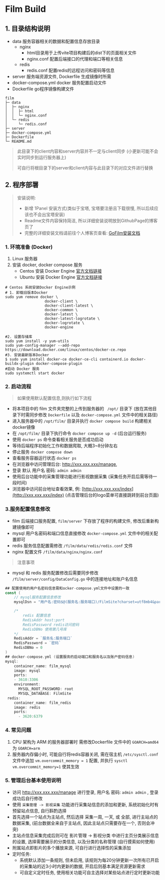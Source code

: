 # Film Build

## 1. 目录结构说明

- data 服务容器相关的数据和配置信息存放目录
  - nginx 
    - html目录用于上传vite项目构建后的dist下的页面相关文件
    - nginx.conf 配置后端接口的代理和端口等相关信息
  - redis
    - redis.conf 配置redis的远程访问和密码等信息
- server 服务端资源文件, Dockerfile 生成镜像时所需
- docker-compose.yml docker 服务配置启动文件
- Dockerfile go程序镜像构建文件

```text
film                               
├─ data                            
│  ├─ nginx                        
│  │  ├─ html                          
│  │  └─ nginx.conf                
│  └─ redis                        
│     └─ redis.conf                
├─ server                          
├─ docker-compose.yml              
├─ Dockerfile                      
└─ README.md                       
```

>此目录下的client内容和server内容并不一定与client同步 (小更新可能不会实时同步到运行服务器上)
>
>可自行将根目录下的server和client内容与此目录下的对应文件进行替换

## 2. 程序部署

>安装说明:
>
>- 新增 1Panel 安装方式(类似于宝塔, 宝塔要注册且下载很慢, 所以后续应该也不会出宝塔安装)
>- Readme文件内容保持简洁, 所以详细安装说明放到GithubPage的博客页了
>- 完整的详细安装文档请前往个人博客页查看: [GoFilm安装文档](https://blog.mubai.link/2024/04/21/Docs/gofilm/)

### 1. 环境准备  (Docker)

1.  Linux 服务器
2.  安装 docker, docker compose 服务
    - Centos 安装 Docker Engine  [官方文档链接](https://docs.docker.com/engine/install/centos/)
    - Ubuntu 安装 Docker Engine   [官方文档链接](https://docs.docker.com/engine/install/ubuntu/)

```shell
# Centos 系统安装Docker Engine示例
# 1. 卸载旧版本Docker
sudo yum remove docker \
                  docker-client \
                  docker-client-latest \
                  docker-common \
                  docker-latest \
                  docker-latest-logrotate \
                  docker-logrotate \
                  docker-engine

#2. 设置存储库
sudo yum install -y yum-utils
sudo yum-config-manager --add-repo https://download.docker.com/linux/centos/docker-ce.repo
#3. 安装最新版本Docker
$ sudo yum install docker-ce docker-ce-cli containerd.io docker-buildx-plugin docker-compose-plugin
#启动 Docker 服务
sudo systemctl start docker
```

### 2. 启动流程

> 如果使用默认配置信息,则执行如下流程

- 将本项目中的 film 文件夹完整的上传到服务器的 ` /opt/` 目录下 (放在其他目录下时需同步修改 `Dockerfile` 以及 `docker-compose.yml` 文件中的相关路径)
- 进入服务器中的 `/opt/film/` 目录并执行 `docker compose build` 构建相关docker镜像
- 在 `/opt/film/` 目录下执行命令 `docker compose up -d` (后台运行服务)
- 使用 `docker ps` 命令查看相关服务是否成功启动
- 等待后端程序初始化工作和数据爬取, 大概3~8分钟左右
- 停止服务 `docker compose down`
- 查看服务容器运行状态 `docker ps`
- 在浏览器中访问管理后台: http://xxx.xxx.xxx/manage, 
- 登录 默认 用户名 密码: `admin admin`
- 使用后台功能中的采集管理功能进行影视数据采集 (采集任务开启后需等待一段时间)
- 浏览器中访问前台地址查看效果, 例: [http://xxx.xxx.xxx/index](http://xxx.xxx.xxx/index) (点击管理后台的logo菜单可直接跳转到前台页面)

### 3.服务配置信息修改

- film 后端接口服务配置, `film/server` 下存放了程序的构建文件, 修改后重新构建镜像即可
- mysql 用户名密码和端口信息直接修改 `docker-compose.yml`  文件中的相关配置即可
- redis 服务信息配置需修改 `/film/data/redis/redis.conf` 文件
- nginx 配置文件 `/film/data/nginx/nginx.conf` 

>注意事项

-  mysql 和 redis 服务配置修改后需要同步修改 `/film/server/config/DataConfig.go` 中的连接地址和账户名信息

```go
## 配置使用的用户名密码信息需和ocker-compose.yml文件中设置的一致
const (
	// mysql服务配置信息修改
	mysqlDsn = "用户名:密码$@(服务名:服务端口)/FilmSite?charset=utf8mb4&parseTime=True&loc=Local"

	/*
		redis 配置信息
		RedisAddr host:port
		RedisPassword redis访问密码
		RedisDBNo 使用第几号库
	*/
	RedisAddr = `服务名:服务端口`
	RedisPassword = `密码`
	RedisDBNo = 0
)
## docker-compose.yml (设置服务的启动端口和服务名以及账户密码信息)
mysql:
    container_name: film_mysql
    image: mysql
    ports:
    - 3610:3306
    environment:
      MYSQL_ROOT_PASSWORD: root
      MYSQL_DATABASE: FilmSite
 redis:
    container_name: film_redis
    image: redis
    ports:
      - 3620:6379
```



### 4. 常见问题

1.  CPU 架构为 ARM 的服务器部署时 需修改Dockerfile 文件中的 `GOARCH=amd64` 为 `GOARCH=arm`
2.  服务器内存偏小时, 可能自行将redis容器关闭, 需在宿主机 `/etc/sysctl.conf` 文件中追加 `vm.overcommit_memory = 1` 配置, 并执行 `sysctl vm.overcommit_memory=1` 使其生效



### 5. 管理后台基本使用说明

- 访问 http://xxx.xxx.xxx/manage 进行登录,  用户名 密码: `admin admin` , 登录成功后自行修改
- 使用 `采集管理 -> 影视采集` 功能进行采集站信息的添加和更新,  系统初始化时有预留站点信息, 自行斟酌选择
- 首先选择一个站点为主站点, 然后选择 采集一周, 一天, 或 全部, 进行主站点的数据采集, (前台数据全来自于主站点, 因此主站点只需要存在一个, 否则会冲突)
- 主站点信息采集完成后则可在 影片管理 -> 影视分类 中进行主页分类展示信息的设置, 选择需要展示的分类信息, 以及分类的名称管理 (自行摸索如何使用)
- 附属站点即影片的多个播放来源, 可自行进行选择性的采集添加
- 定时任务: 
  - 系统默认添加一条规则, 但未启用, 该规则为每20分钟更新一次所有已开启的采集站的近3小时内更新的数据, 开启后则基本满足资源更新需求
  - 可自定义定时任务, 使用相关功能可自主选择对某些站点进行定时更新功能

